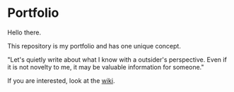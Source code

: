 # Portfolio

Hello there.

This repository is my portfolio and has one unique concept.

"Let's quietly write about what I know with a outsider's perspective. Even if it is not novelty to me, it may be valuable information for someone."

If you are interested, look at the [wiki](https://github.com/uupaa/Portfolio/wiki).

